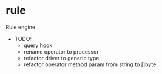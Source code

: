 # rule
Rule engine


- TODO:
    * query hook
    * rename operator to processor
    * refactor driver to generic type
    * refactor operator method param from string to []byte
